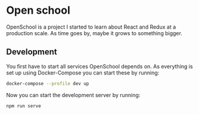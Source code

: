 # Open school

OpenSchool is a project I started to learn about React and Redux at a production scale.
As time goes by, maybe it grows to something bigger.

## Development

You first have to start all services OpenSchool depends on. 
As everything is set up using Docker-Compose you can start these by running:

```sh
docker-compose --profile dev up
```

Now you can start the development server by running:

```sh
npm run serve
```

